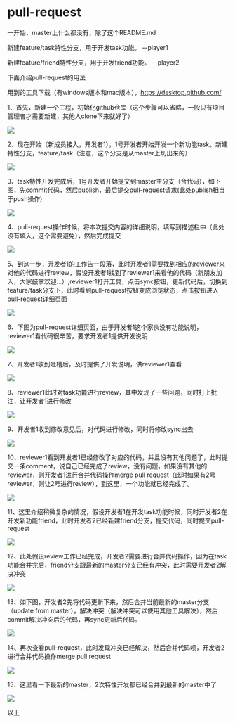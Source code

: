 # pull-request

一开始，master上什么都没有，除了这个README.md

新建feature/task特性分支，用于开发task功能。
--player1

新建feature/friend特性分支，用于开发friend功能。
--player2

下面介绍pull-request的用法

用到的工具下载（有windows版本和mac版本），https://desktop.github.com/

1、首先，新建一个工程，初始化github仓库（这个步骤可以省略，一般只有项目管理者才需要新建，其他人clone下来就好了）

![](1.png)

2、现在开始（新成员接入，开发者1），1号开发者开始开发一个新功能task。新建特性分支，feature/task（注意，这个分支是从master上切出来的）

![](2.png)

3、task特性开发完成后，1号开发者开始提交到master主分支（合代码），如下图，先commit代码，然后publish，最后提交pull-request请求(此处publish相当于push操作)

![](3.png)

4、pull-request操作时候，将本次提交内容的详细说明，填写到描述栏中（此处没有填入，这个需要避免），然后完成提交

![](4.png)

5、到这一步，开发者1的工作告一段落，此时开发者1需要找到相应的reviewer来对他的代码进行review，假设开发者1找到了reviewer1来看他的代码（新朋友加入，大家鼓掌欢迎...）,reviewer1打开工具，点击sync按钮，更新代码后，切换到feature/task分支下，此时看到pull-request按钮变成浏览状态，点击按钮进入pull-request详细页面

![](5.png)

6、下图为pull-request详细页面，由于开发者1这个家伙没有功能说明，reviewer1看代码很辛苦，要求开发者1提供开发说明

![](6.png)

7、开发者1收到吐槽后，及时提供了开发说明，供reviewer1查看

![](7.png)

8、reviewer1此时对task功能进行review，其中发现了一些问题，同时打上批注，让开发者1进行修改

![](8.png)

9、开发者1收到修改意见后，对代码进行修改，同时将修改sync出去

![](9.png)

10、reviewer1看到开发者1已经修改了对应的代码，并且没有其他问题了，此时提交一条comment，说自己已经完成了review，没有问题，如果没有其他的reviewer，则开发者1进行合并代码操作merge pull request（此时如果有2号reviewer，则让2号进行review），到这里，一个功能就已经完成了。

![](10.png)

11、这里介绍稍微复杂的情况，假设开发者1在开发task功能时候，同时开发者2在开发新功能friend，此时开发者2已经新建friend分支，提交代码，同时提交pull-request

![](11.png)

12、此处假设review工作已经完成，开发者2需要进行合并代码操作，因为在task功能合并完后，friend分支跟最新的master分支已经有冲突，此时需要开发者2解决冲突

![](12.png)

13、如下图，开发者2先将代码更新下来，然后合并当前最新的master分支（update from master），解决冲突（解决冲突可以使用其他工具解决），然后commit解决冲突后的代码，再sync更新后代码。

![](13.png)

14、再次查看pull-request，此时发现冲突已经解决，然后合并代码呗，开发者2进行合并代码操作merge pull request

![](14.png)

15、这里看一下最新的master，2次特性开发都已经合并到最新的master中了

![](15.png)

以上